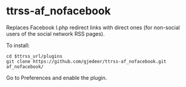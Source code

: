 ttrss-af_nofacebook
===================

Replaces Facebook l.php redirect links with direct ones (for non-social users of the social network RSS pages).

To install:

    cd $ttrss_url/plugins
    git clone https://github.com/gjedeer/ttrss-af_nofacebook.git af_nofacebook/

Go to Preferences and enable the plugin.
